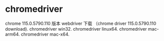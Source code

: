 # chromedriver
chrome  115.0.5790.110  版本 webdriver 下载 （chrome driver 115.0.5790.110 download).
chromedriver	win32.
chromedriver	linux64.
chromedriver	mac-arm64.
chromedriver	mac-x64.
